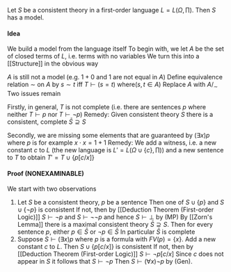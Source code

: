 Let $S$ be a consistent theory in a first-order language $L=L\left( \Omega,\prod \right)$. Then $S$ has a model.

#### Idea
We build a model from the language itself 
To begin with, we let $A$ be the set of closed terms of $L$, i.e. terms with no variables
We turn this into a [[Structure]] in the obvious way

$A$ is still not a model (e.g. $1+0$ and $1$ are not equal in $A$)
Define equivalence relation $\sim$ on $A$ by 
$s\sim t$ iff $T\vdash(s=t)$ where($s,t \in A$)
Replace $A$ with $A /_{\sim}$
Two issues remain

Firstly, in general, $T$ is not complete (i.e. there are sentences $p$ where neither $T\vdash p$ nor $T\vdash \neg p$)
Remedy: Given consistent theory $S$ there is a consistent, complete $\bar{S}\supseteq S$

Secondly, we are missing some elements that are guaranteed by $(\exists x)p$ where $p$ is for example $x\cdot x=1+1$
Remedy: We add a witness, i.e. a new constant $c$ to $L$ (the new language is $L'=L\left( \Omega \cup \{ c \},\prod \right)$) and a new sentence to $T$ to obtain $T'=T\cup \{ p[c /x] \}$

#### Proof (NONEXAMINABLE)
We start with two observations
1. Let $S$ be a consistent theory, $p$ be a sentence
   Then one of $S\cup \{ p \}$ and $S\cup \{ \neg p \}$ is consistent
   If not, then by [[Deduction Theorem (First-order Logic)]] 
   $S\vdash \neg p$ and $S\vdash \neg \neg p$ and hence $S\vdash \bot$ by (MP)
   By [[Zorn's Lemma]] there is a maximal consistent theory $\bar{S}\supseteq S$. 
   Then for every sentence $p$, either $p \in \bar{S}$ or $\neg p \in \bar{S}$
   In particular $\bar{S}$ is complete
2. Suppose $S\vdash(\exists x)p$ where $p$ is a formula with $FV(p)=\{ x \}$. Add a new constant $c$ to $L$. Then $S\cup \{ p[c/ x] \}$ is consistent
   If not, then by [[Deduction Theorem (First-order Logic)]] $S\vdash \neg p[c /x]$
   Since $c$ does not appear in $S$ it follows that $S\vdash \neg p$
   Then $S\vdash(\forall x)\neg p$ by (Gen). 

